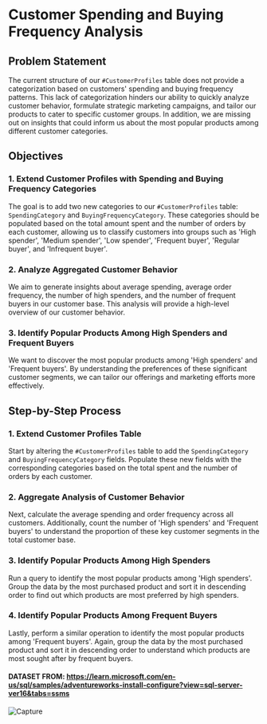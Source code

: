 # Customer Spending and Buying Frequency Analysis

## Problem Statement
The current structure of our `#CustomerProfiles` table does not provide a categorization based on customers' spending and buying frequency patterns. This lack of categorization hinders our ability to quickly analyze customer behavior, formulate strategic marketing campaigns, and tailor our products to cater to specific customer groups. In addition, we are missing out on insights that could inform us about the most popular products among different customer categories.

## Objectives

### 1. Extend Customer Profiles with Spending and Buying Frequency Categories
The goal is to add two new categories to our `#CustomerProfiles` table: `SpendingCategory` and `BuyingFrequencyCategory`. These categories should be populated based on the total amount spent and the number of orders by each customer, allowing us to classify customers into groups such as 'High spender', 'Medium spender', 'Low spender', 'Frequent buyer', 'Regular buyer', and 'Infrequent buyer'.

### 2. Analyze Aggregated Customer Behavior
We aim to generate insights about average spending, average order frequency, the number of high spenders, and the number of frequent buyers in our customer base. This analysis will provide a high-level overview of our customer behavior.

### 3. Identify Popular Products Among High Spenders and Frequent Buyers
We want to discover the most popular products among 'High spenders' and 'Frequent buyers'. By understanding the preferences of these significant customer segments, we can tailor our offerings and marketing efforts more effectively.

## Step-by-Step Process

### 1. Extend Customer Profiles Table
Start by altering the `#CustomerProfiles` table to add the `SpendingCategory` and `BuyingFrequencyCategory` fields. Populate these new fields with the corresponding categories based on the total spent and the number of orders by each customer.

### 2. Aggregate Analysis of Customer Behavior
Next, calculate the average spending and order frequency across all customers. Additionally, count the number of 'High spenders' and 'Frequent buyers' to understand the proportion of these key customer segments in the total customer base.

### 3. Identify Popular Products Among High Spenders
Run a query to identify the most popular products among 'High spenders'. Group the data by the most purchased product and sort it in descending order to find out which products are most preferred by high spenders.

### 4. Identify Popular Products Among Frequent Buyers
Lastly, perform a similar operation to identify the most popular products among 'Frequent buyers'. Again, group the data by the most purchased product and sort it in descending order to understand which products are most sought after by frequent buyers.

#### DATASET FROM: https://learn.microsoft.com/en-us/sql/samples/adventureworks-install-configure?view=sql-server-ver16&tabs=ssms 

![Capture](https://github.com/babakziaei/Data-Analysis/assets/126654048/ecb8c0f0-6ee8-46a1-ba7c-2bc54b431ad7)
